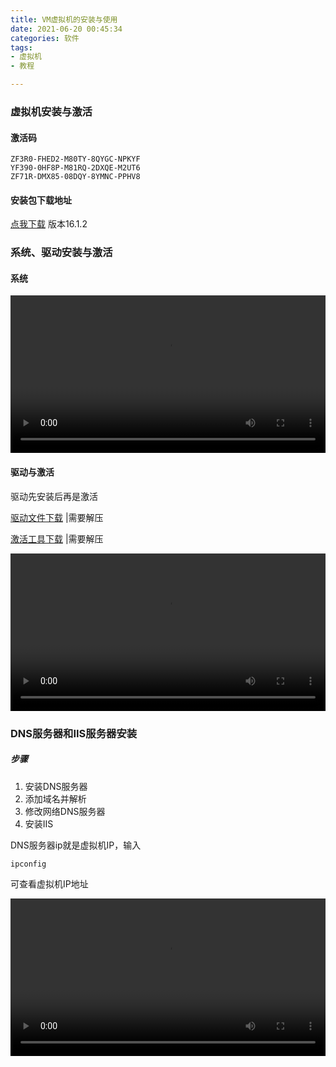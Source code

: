 ```yaml
---
title: VM虚拟机的安装与使用
date: 2021-06-20 00:45:34
categories: 软件
tags:
- 虚拟机
- 教程

---
```


  ### 虚拟机安装与激活

#### 激活码

```
ZF3R0-FHED2-M80TY-8QYGC-NPKYF
YF390-0HF8P-M81RQ-2DXQE-M2UT6
ZF71R-DMX85-08DQY-8YMNC-PPHV8
```

#### 安装包下载地址

[点我下载](https://download3.vmware.com/software/wkst/file/VMware-workstation-full-16.1.2-17966106.exe) 版本16.1.2



### 系统、驱动安装与激活

#### 系统

<video id="movies" src="https://drive.scorain.com/个人仓库/博客文件/简易安装系统.mp4" autobuffer="true" controls="" width="100%"></video>

#### 驱动与激活

驱动先安装后再是激活

[驱动文件下载](http://softwareupdate.vmware.com/cds/vmw-desktop/ws/16.0.0/16894299/windows/packages/tools-windows.tar) |需要解压

[激活工具下载](https://drive.scorain.com/个人仓库/软件/aactportablechs3264w.zip) |需要解压

<video id="movies" src="
https://drive.scorain.com/个人仓库/博客文件/VMtool驱动安装和系统激活.mp4" autobuffer="true" controls="" width="100%"></video>





### DNS服务器和IIS服务器安装

##### 步骤

1. 安装DNS服务器
2. 添加域名并解析
3. 修改网络DNS服务器
4. 安装IIS

DNS服务器ip就是虚拟机IP，输入

```
ipconfig
```

可查看虚拟机IP地址

<video id="movies" src="https://drive.scorain.com/个人仓库/博客文件/windows2008安装iis和dns服务器.mp4" autobuffer="true" controls="" width="100%"></video>

